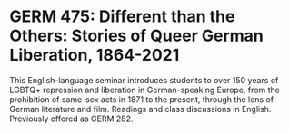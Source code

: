 # GERM 475: Different than the Others: Stories of Queer German Liberation, 1864-2021

This English-language seminar introduces students to over 150 years of LGBTQ+ repression and liberation in German-speaking Europe, from the prohibition of same-sex acts in 1871 to the present, through the lens of German literature and film. Readings and class discussions in English. Previously offered as GERM 282.